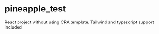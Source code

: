 # pineapple_test
React project without using CRA template. Tailwind and typescript support included

